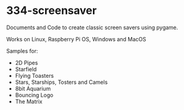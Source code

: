 # 334-screensaver

Documents and Code to create classic screen savers using pygame.

Works on Linux, Raspberry Pi OS, Windows and MacOS

Samples for:

- 2D Pipes
- Starfield
- Flying Toasters
- Stars, Starships, Tosters and Camels
- 8bit Aquarium
- Bouncing Logo
- The Matrix

